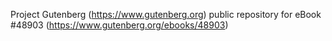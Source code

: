 Project Gutenberg (https://www.gutenberg.org) public repository for eBook #48903 (https://www.gutenberg.org/ebooks/48903)
